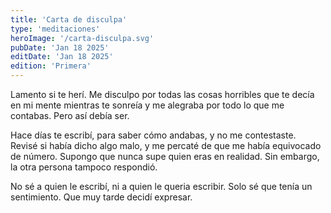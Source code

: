 ```yaml
---
title: 'Carta de disculpa'
type: 'meditaciones'
heroImage: '/carta-disculpa.svg'
pubDate: 'Jan 18 2025'
editDate: 'Jan 18 2025'
edition: 'Primera'
---
```


Lamento si te herí. Me disculpo por todas las cosas horribles que te decía en mi mente mientras te sonreía y me alegraba por todo lo que me contabas. Pero así debía ser.

Hace días te escribí, para saber cómo andabas, y no me contestaste. Revisé si había dicho algo malo, y me percaté de que me había equivocado de número. Supongo que nunca supe quien eras en realidad. Sin embargo, la otra persona tampoco respondió.

No sé a quien le escribí, ni a quien le queria escribir. Solo sé que tenía un sentimiento. Que muy tarde decidí expresar.
